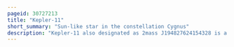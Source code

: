 ```yaml
---
pageid: 30727213
title: "Kepler-11"
short_summary: "Sun-like star in the constellation Cygnus"
description: "Kepler-11 also designated as 2mass J194827624154328 is a sun-like Star slightly larger than the Sun in the Cygnus Constellation centered about 2150 light Years from Earth. It is located within the Field of View of the Kepler Satellite which is used for Observation by Nasa's Kepler Missions to detect Planets that may be transiting their. Announced on February 2, 2011, the Star System is among the most compact and flattest Systems yet discovered. It is the first discovered Case of a Star System with six transiting Planets. All the discovered Planets are larger than earth the larger Ones are about Neptune's Size."
---
```

